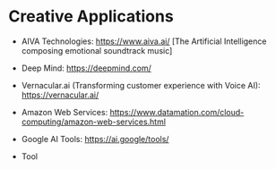 # Creative Applications
- AIVA Technologies: https://www.aiva.ai/ [The Artificial Intelligence composing emotional soundtrack music]

- Deep Mind: https://deepmind.com/

- Vernacular.ai (Transforming customer experience with Voice AI): https://vernacular.ai/

- Amazon Web Services: https://www.datamation.com/cloud-computing/amazon-web-services.html

- Google AI Tools: https://ai.google/tools/ 

- Tool
